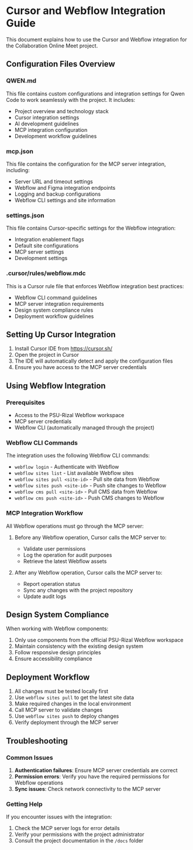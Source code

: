 # Cursor and Webflow Integration Guide

This document explains how to use the Cursor and Webflow integration for the Collaboration Online Meet project.

## Configuration Files Overview

### QWEN.md
This file contains custom configurations and integration settings for Qwen Code to work seamlessly with the project. It includes:
- Project overview and technology stack
- Cursor integration settings
- AI development guidelines
- MCP integration configuration
- Development workflow guidelines

### mcp.json
This file contains the configuration for the MCP server integration, including:
- Server URL and timeout settings
- Webflow and Figma integration endpoints
- Logging and backup configurations
- Webflow CLI settings and site information

### settings.json
This file contains Cursor-specific settings for the Webflow integration:
- Integration enablement flags
- Default site configurations
- MCP server settings
- Development settings

### .cursor/rules/webflow.mdc
This is a Cursor rule file that enforces Webflow integration best practices:
- Webflow CLI command guidelines
- MCP server integration requirements
- Design system compliance rules
- Deployment workflow guidelines

## Setting Up Cursor Integration

1. Install Cursor IDE from https://cursor.sh/
2. Open the project in Cursor
3. The IDE will automatically detect and apply the configuration files
4. Ensure you have access to the MCP server credentials

## Using Webflow Integration

### Prerequisites
- Access to the PSU-Rizal Webflow workspace
- MCP server credentials
- Webflow CLI (automatically managed through the project)

### Webflow CLI Commands
The integration uses the following Webflow CLI commands:
- `webflow login` - Authenticate with Webflow
- `webflow sites list` - List available Webflow sites
- `webflow sites pull <site-id>` - Pull site data from Webflow
- `webflow sites push <site-id>` - Push site changes to Webflow
- `webflow cms pull <site-id>` - Pull CMS data from Webflow
- `webflow cms push <site-id>` - Push CMS changes to Webflow

### MCP Integration Workflow
All Webflow operations must go through the MCP server:

1. Before any Webflow operation, Cursor calls the MCP server to:
   - Validate user permissions
   - Log the operation for audit purposes
   - Retrieve the latest Webflow assets

2. After any Webflow operation, Cursor calls the MCP server to:
   - Report operation status
   - Sync any changes with the project repository
   - Update audit logs

## Design System Compliance

When working with Webflow components:

1. Only use components from the official PSU-Rizal Webflow workspace
2. Maintain consistency with the existing design system
3. Follow responsive design principles
4. Ensure accessibility compliance

## Deployment Workflow

1. All changes must be tested locally first
2. Use `webflow sites pull` to get the latest site data
3. Make required changes in the local environment
4. Call MCP server to validate changes
5. Use `webflow sites push` to deploy changes
6. Verify deployment through the MCP server

## Troubleshooting

### Common Issues

1. **Authentication failures**: Ensure MCP server credentials are correct
2. **Permission errors**: Verify you have the required permissions for Webflow operations
3. **Sync issues**: Check network connectivity to the MCP server

### Getting Help

If you encounter issues with the integration:
1. Check the MCP server logs for error details
2. Verify your permissions with the project administrator
3. Consult the project documentation in the `/docs` folder
